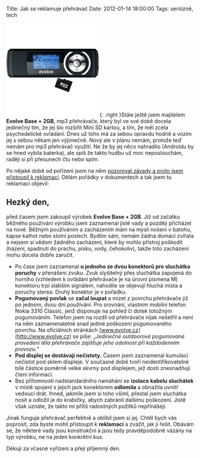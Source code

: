 Title: Jak se reklamuje přehrávač
Date: 2012-01-14 18:00:00
Tags: seriózně, tech

![obrázek](images/94.jpg){: .right }Stále ještě jsem
majitelem **Evolve Base + 2GB**, mp3 přehrávače, který byl ve své
době docela jedinečný tím, že jej šlo rozšířit Mini SD kartou, a
tím, že měl zcela psychedelické ovládání. Dnes už toho má za sebou
opravdu hodně a vozím jej s sebou někam jen výjimečně. Nový ale
v plánu nemám, protože teď nemám pro mp3 přehrávač využití. Ne že
by jej něco nahradilo (Androidu by se hned vybila baterka), ale
spíš že takto hudbu už moc neposlouchám, raději si při přesunech
čtu nebo spím.

Po nějaké době od pořízení jsem na něm
[pozoroval závady a proto jsem přistoupil k reklamaci](http://blog.javorek.net/evolve/).
Dělám pořádky v dokumentech a tak jsem tu reklamaci objevil:

## Hezký den,

před časem jsem zakoupil výrobek **Evolve Base + 2GB**. Již od
začátku běžného používání výrobku jsem zaznamenal jisté vady a
později přicházel na nové. Běžným používáním a zacházením mám na
mysli nošení v batohu, kapse kalhot nebo stolní poslech. Bydlím
sám, nemám žádná domácí zvířata a nejsem si vědom žádného
zacházení, které by mohlo přístroj poškodit (házení, spadnutí do
prachu, písku, vody, čehokoliv), takže toto zacházení mohu docela
dobře zaručit.

-   Po čase jsem zaznamenal
    **u jednoho ze dvou konektorů pro sluchátka poruchy** v přenášení
    zvuku. Zvuk slyšitelný přes sluchátka zapojená do horního (vzhledem
    k ovládání přehrávače je na úrovni písmena M) konektoru trpí
    slabším signálem, nahodile se objevují hluchá místa a poruchy
    sterea. Druhý konektor je v pořádku.
-   **Pogumovaný povlak** se **začal loupat** a mizet z povrchu
    přehrávače již po jednom, dvou dní používání. Pro srovnání,
    vlastním mobilní telefon Nokia 3310 Classic, jenž disponuje na
    pohled či dotek totožným pogumováním. Telefon jsem na rozdíl od
    přehrávače nijak nešetřil a není na něm zaznamenatelné snad jediné
    poškození pogumovaného povrchu. Na oficiálních stránkách
    [www.evolve.cz](http://www.evolve.cz) se píše:
    „*Jedinečné outdoorové pogumované provedení těla přehrávače zajišťuje jeho odolnost při každodenním provozu.*“
-   **Pod displej se dostávají nečistoty.** Časem jsem zaznamenal
    kumulaci nečistot pod sklem displeje. V současné době tvoří
    neidentifikovatelné bílé částice poměrně velké skvrny pod
    displejem, jež dosti znesnadňují čtení informací.
-   Bez přítomnosti nadstandardního namáhání se
    **izolace kabelu sluchátek** v místě spojení s jejich jack
    konektorem **odlomila** a obnažila uvnitř vedoucí drát. Ihned,
    jakmile jsem si toho všiml, přestal jsem sluchátka nosit a odložil
    je do krabičky, abych zabránil dalšímu poškození. Jistě však
    uznáte, že takto mi příliš radostných požitků nepřinášejí.

Jinak funguje přehrávač perfektně a oblíbil jsem si jej. Chtěl bych
vás poprosit, zda byste mohli přistoupit k **reklamaci** a zvážit,
jak ji řešit. Obávám se, že některé vady jsou konstrukční a jsou
tedy pravděpodobně vázány na typ výrobku, ne na jeden
konkrétní kus.

Děkuji za včasné vyřízení a přeji příjemný den.